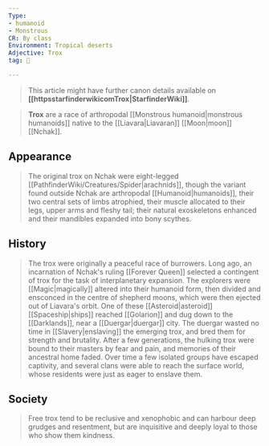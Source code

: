 ```yaml
---
Type:
- humanoid
- Monstrous
CR: By class
Environment: Tropical deserts
Adjective: Trox
tag: 👹

---
```






> This article might have further canon details available on **[[httpsstarfinderwikicomTrox|StarfinderWiki]]**.


> **Trox** are a race of arthropodal [[Monstrous humanoid|monstrous humanoids]] native to the [[Liavara|Liavaran]] [[Moon|moon]] [[Nchak]].



## Appearance

> The original trox on Nchak were eight-legged [[PathfinderWiki/Creatures/Spider|arachnids]], though the variant found outside Nchak are arthropodal [[Humanoid|humanoids]], their two central sets of limbs atrophied, their muscle allocated to their legs, upper arms and fleshy tail; their natural exoskeletons enhanced and their mandibles expanded into bony scythes.


## History

> The trox were originally a peaceful race of burrowers. Long ago, an incarnation of Nchak's ruling [[Forever Queen]] selected a contingent of trox for the task of interplanetary expansion. The explorers were [[Magic|magically]] altered into their humanoid form, then divided and ensconced in the centre of shepherd moons, which were then ejected out of Liavara's orbit.
> One of these [[Asteroid|asteroid]] [[Spaceship|ships]] reached [[Golarion]] and dug down to the [[Darklands]], near a [[Duergar|duergar]] city. The duergar wasted no time in [[Slavery|enslaving]] the emerging trox, and bred them for strength and brutality. After a few generations, the hulking trox were bound to their masters by fear and pain, and memories of their ancestral home faded. Over time a few isolated groups have escaped captivity, and several clans were able to reach the surface world, whose residents were just as eager to enslave them.


## Society

> Free trox tend to be reclusive and xenophobic and can harbour deep grudges and resentment, but are inquisitive and deeply loyal to those who show them kindness.








